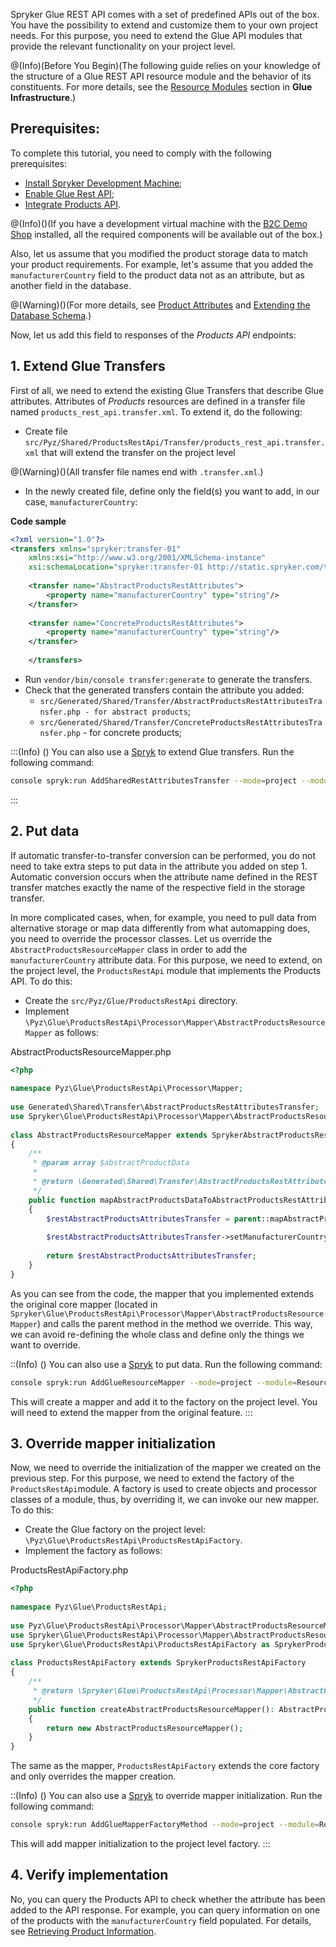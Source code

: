 Spryker Glue REST API comes with a set of predefined APIs out of the box. You have the possibility to extend and customize them to your own project needs. For this purpose, you need to extend the Glue API modules that provide the relevant functionality on your project level.

@(Info)(Before You Begin)(The following guide relies on your knowledge of the structure of a Glue REST API resource module and the behavior of its constituents. For more details, see the [Resource Modules](https://documentation.spryker.com/docs/en/glue-infrastructure#resource-modules) section in **Glue Infrastructure**.)

## Prerequisites:
To complete this tutorial, you need to comply with the following prerequisites:

* [Install Spryker Development Machine](https://documentation.spryker.com/docs/en/devvm); 
* [Enable Glue Rest API](https://documentation.spryker.com/docs/en/glue-api-installation-and-configuration); 
* [Integrate Products API](https://documentation.spryker.com/docs/en/glue-api-products-feature-integration).

@(Info)()(If you have a development virtual machine with the [B2C Demo Shop](https://documentation.spryker.com/docs/en/demoshops) installed, all the required components will be available out of the box.)

Also, let us assume that you modified the product storage data to match your product requirements. For example, let's assume that you added the `manufacturerCountry` field to the product data not as an attribute, but as another field in the database.

@(Warning)()(For more details, see [Product Attributes](https://documentation.spryker.com/docs/en/db-schema-catalog#product-attributes) and [Extending the Database Schema](https://documentation.spryker.com/docs/en/t-extend-db-schema).)

Now, let us add this field to responses of the _Products API_ endpoints:

## 1. Extend Glue Transfers
First of all, we need to extend the existing Glue Transfers that describe Glue attributes. Attributes of _Products_ resources are defined in a transfer file named `products_rest_api.transfer.xml`. To extend it, do the following:

* Create file `src/Pyz/Shared/ProductsRestApi/Transfer/products_rest_api.transfer.xml` that will extend the transfer on the project level

@(Warning)()(All transfer file names end with `.transfer.xml`.)

* In the newly created file, define only the field(s) you want to add, in our case, `manufacturerCountry`:

**Code sample**
    
```xml
<?xml version="1.0"?>
<transfers xmlns="spryker:transfer-01"
    xmlns:xsi="http://www.w3.org/2001/XMLSchema-instance"
    xsi:schemaLocation="spryker:transfer-01 http://static.spryker.com/transfer-01.xsd">
 
    <transfer name="AbstractProductsRestAttributes">
        <property name="manufacturerCountry" type="string"/>
    </transfer>
 
    <transfer name="ConcreteProductsRestAttributes">
        <property name="manufacturerCountry" type="string"/>
    </transfer>
 
    </transfers>
```

* Run `vendor/bin/console transfer:generate` to generate the transfers.
* Check that the generated transfers contain the attribute you added:
    * `src/Generated/Shared/Transfer/AbstractProductsRestAttributesTransfer.php - for abstract products`;
    * `src/Generated/Shared/Transfer/ConcreteProductsRestAttributesTransfer.php` - for concrete products;

:::(Info) ()
You can also use a [Spryk](https://documentation.spryker.com/docs/en/glue-spryks) to extend Glue transfers. Run the following command:  
```Bash
console spryk:run AddSharedRestAttributesTransfer --mode=project --module=ResourcesRestApi --organization=Pyz --name=RestResourcesAttributes
```
:::

## 2. Put data
If automatic transfer-to-transfer conversion can be performed, you do not need to take extra steps to put data in the attribute you added on step 1. Automatic conversion occurs when the attribute name defined in the REST transfer matches exactly the name of the respective field in the storage transfer.

In more complicated cases, when, for example, you need to pull data from alternative storage or map data differently from what automapping does, you need to override the processor classes. Let us override the `AbstractProductsResourceMapper` class in order to add the `manufacturerCountry` attribute data. For this purpose, we need to extend, on the project level, the `ProductsRestApi` module that implements the Products API. To do this:

* Create the `src/Pyz/Glue/ProductsRestApi` directory.
* Implement `\Pyz\Glue\ProductsRestApi\Processor\Mapper\AbstractProductsResourceMapper` as follows:

AbstractProductsResourceMapper.php
    
```php
<?php
 
namespace Pyz\Glue\ProductsRestApi\Processor\Mapper;
 
use Generated\Shared\Transfer\AbstractProductsRestAttributesTransfer;
use Spryker\Glue\ProductsRestApi\Processor\Mapper\AbstractProductsResourceMapper as SprykerAbstractProductsResourceMapper;
 
class AbstractProductsResourceMapper extends SprykerAbstractProductsResourceMapper
{
    /**
     * @param array $abstractProductData
     *
     * @return \Generated\Shared\Transfer\AbstractProductsRestAttributesTransfer
     */
    public function mapAbstractProductsDataToAbstractProductsRestAttributes(array $abstractProductData): AbstractProductsRestAttributesTransfer
    {
        $restAbstractProductsAttributesTransfer = parent::mapAbstractProductsDataToAbstractProductsRestAttributes($abstractProductData);
 
        $restAbstractProductsAttributesTransfer->setManufacturerCountry('Portugal');
 
        return $restAbstractProductsAttributesTransfer;
    }
}
```

As you can see from the code, the mapper that you implemented extends the original core mapper (located in `Spryker\Glue\ProductsRestApi\Processor\Mapper\AbstractProductsResourceMapper`) and calls the parent method in the method we override. This way, we can avoid re-defining the whole class and define only the things we want to override.

::(Info) ()
You can also use a [Spryk](https://documentation.spryker.com/docs/en/glue-spryks) to put data. Run the following command:  
```Bash
console spryk:run AddGlueResourceMapper --mode=project --module=ResourcesRestApi --organization=Pyz  --subDirectory=Mapper --className=Resource
```
This will create a mapper and add it to the factory on the project level. You will need to extend the mapper from the original feature.
:::

## 3. Override mapper initialization
Now, we need to override the initialization of the mapper we created on the previous step. For this purpose, we need to extend the factory of the `ProductsRestApi`module. A factory is used to create objects and processor classes of a module, thus, by overriding it, we can invoke our new mapper. To do this:

* Create the Glue factory on the project level: `\Pyz\Glue\ProductsRestApi\ProductsRestApiFactory`.
* Implement the factory as follows:

ProductsRestApiFactory.php

```php
<?php
 
namespace Pyz\Glue\ProductsRestApi;
 
use Pyz\Glue\ProductsRestApi\Processor\Mapper\AbstractProductsResourceMapper;
use Spryker\Glue\ProductsRestApi\Processor\Mapper\AbstractProductsResourceMapperInterface;
use Spryker\Glue\ProductsRestApi\ProductsRestApiFactory as SprykerProductsRestApiFactory;
 
class ProductsRestApiFactory extends SprykerProductsRestApiFactory
{
    /**
     * @return \Spryker\Glue\ProductsRestApi\Processor\Mapper\AbstractProductsResourceMapperInterface
     */
    public function createAbstractProductsResourceMapper(): AbstractProductsResourceMapperInterface
    {
        return new AbstractProductsResourceMapper();
    }
}
```

The same as the mapper, `ProductsRestApiFactory` extends the core factory and only overrides the mapper creation.

::(Info) ()
You can also use a [Spryk](https://documentation.spryker.com/docs/en/glue-spryks) to override mapper initialization. Run the following command:  
```Bash
console spryk:run AddGlueMapperFactoryMethod --mode=project --module=ResourcesRestApi --organization=Pyz --subDirectory=Mapper --className=Resource
```
This will add mapper initialization to the project level factory.
:::

## 4. Verify implementation
No, you can query the Products API to check whether the attribute has been added to the API response. For example, you can query information on one of the products with the `manufacturerCountry` field populated. For details, see [Retrieving Product Information](https://documentation.spryker.com/docs/en/retrieving-product-information).